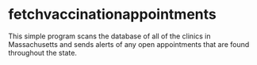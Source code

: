 # fetchvaccinationappointments

This simple program scans the database of all of the clinics in Massachusetts and sends alerts of any open appointments that are found throughout the state.
